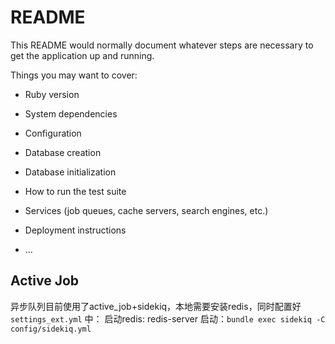 # README

This README would normally document whatever steps are necessary to get the
application up and running.

Things you may want to cover:

* Ruby version

* System dependencies

* Configuration

* Database creation

* Database initialization

* How to run the test suite

* Services (job queues, cache servers, search engines, etc.)

* Deployment instructions

* ...
## Active Job

异步队列目前使用了active_job+sidekiq，本地需要安装redis，同时配置好`settings_ext.yml` 中：
启动redis: redis-server
启动：`bundle exec sidekiq -C config/sidekiq.yml`
